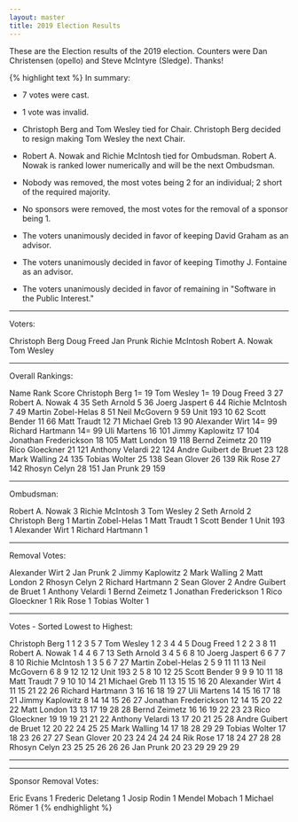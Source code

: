 ```yaml
---
layout: master
title: 2019 Election Results
---
```

These are the Election results of the 2019 election. Counters were
Dan Christensen (opello) and Steve McIntyre (Sledge). Thanks!

{% highlight text %}
In summary:
* 7 votes were cast.
* 1 vote was invalid.

* Christoph Berg and Tom Wesley tied for Chair.  Christoph Berg decided
  to resign making Tom Wesley the next Chair.
* Robert A. Nowak and Richie McIntosh tied for Ombudsman.
  Robert A. Nowak is ranked lower numerically and will be the next
  Ombudsman.

* Nobody was removed, the most votes being 2 for an individual; 2
  short of the required majority.
* No sponsors were removed, the most votes for the removal of a sponsor
  being 1.
* The voters unanimously decided in favor of keeping David Graham as an
  advisor.
* The voters unanimously decided in favor of keeping Timothy J. Fontaine
  as an advisor.
* The voters unanimously decided in favor of remaining in "Software in
  the Public Interest."

-------------------

Voters:

Christoph Berg
Doug Freed
Jan Prunk
Richie McIntosh
Robert A. Nowak
Tom Wesley

-------------------

Overall Rankings:

Name                     Rank   Score
Christoph Berg              1=     19
Tom Wesley                  1=     19
Doug Freed                  3      27
Robert A. Nowak             4      35
Seth Arnold                 5      36
Joerg Jaspert               6      44
Richie McIntosh             7      49
Martin Zobel-Helas          8      51
Neil McGovern               9      59
Unit 193                   10      62
Scott Bender               11      66
Matt Traudt                12      71
Michael Greb               13      90
Alexander Wirt             14=     99
Richard Hartmann           14=     99
Uli Martens                16     101
Jimmy Kaplowitz            17     104
Jonathan Frederickson      18     105
Matt London                19     118
Bernd Zeimetz              20     119
Rico Gloeckner             21     121
Anthony Velardi            22     124
Andre Guibert de Bruet     23     128
Mark Walling               24     135
Tobias Wolter              25     138
Sean Glover                26     139
Rik Rose                   27     142
Rhosyn Celyn               28     151
Jan Prunk                  29     159

-------------------

Ombudsman:

Robert A. Nowak             3
Richie McIntosh             3
Tom Wesley                  2
Seth Arnold                 2
Christoph Berg              1
Martin Zobel-Helas          1
Matt Traudt                 1
Scott Bender                1
Unit 193                    1
Alexander Wirt              1
Richard Hartmann            1

-------------------

Removal Votes:

Alexander Wirt              2
Jan Prunk                   2
Jimmy Kaplowitz             2
Mark Walling                2
Matt London                 2
Rhosyn Celyn                2
Richard Hartmann            2
Sean Glover                 2
Andre Guibert de Bruet      1
Anthony Velardi             1
Bernd Zeimetz               1
Jonathan Frederickson       1
Rico Gloeckner              1
Rik Rose                    1
Tobias Wolter               1

-------------------

Votes - Sorted Lowest to Highest:

Christoph Berg              1    1    2    3    5    7
Tom Wesley                  1    2    3    4    4    5
Doug Freed                  1    2    2    3    8   11
Robert A. Nowak             1    4    4    6    7   13
Seth Arnold                 3    4    5    6    8   10
Joerg Jaspert               6    6    7    7    8   10
Richie McIntosh             1    3    5    6    7   27
Martin Zobel-Helas          2    5    9   11   11   13
Neil McGovern               6    8    9   12   12   12
Unit 193                    2    5    8   10   12   25
Scott Bender                9    9    9   10   11   18
Matt Traudt                 7    9   10   10   14   21
Michael Greb               11   13   15   15   16   20
Alexander Wirt              4   11   15   21   22   26
Richard Hartmann            3   16   16   18   19   27
Uli Martens                14   15   16   17   18   21
Jimmy Kaplowitz             8   14   14   15   26   27
Jonathan Frederickson      12   14   15   20   22   22
Matt London                13   13   17   19   28   28
Bernd Zeimetz              16   16   19   22   23   23
Rico Gloeckner             19   19   19   21   21   22
Anthony Velardi            13   17   20   21   25   28
Andre Guibert de Bruet     12   20   22   24   25   25
Mark Walling               14   17   18   28   29   29
Tobias Wolter              17   18   23   26   27   27
Sean Glover                20   23   24   24   24   24
Rik Rose                   17   18   24   27   28   28
Rhosyn Celyn               23   25   25   26   26   26
Jan Prunk                  20   23   29   29   29   29

-------------------

-------------------

Sponsor Removal Votes:

Eric Evans                  1
Frederic Deletang           1
Josip Rodin                 1
Mendel Mobach               1
Michael Römer               1
{% endhighlight %}
